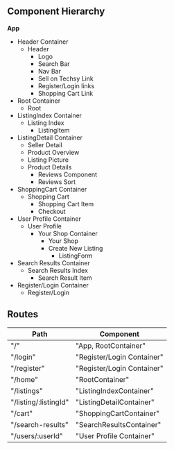## Component Hierarchy

**App**
  - Header Container
    + Header
      * Logo
      * Search Bar
      * Nav Bar
      * Sell on Techsy Link
      * Register/Login links
      * Shopping Cart Link
  - Root Container
    + Root
  - ListingIndex Container
    + Listing Index
      * ListingItem
  - ListingDetail Container
    + Seller Detail
    + Product Overview
    + Listing Picture
    + Product Details
      * Reviews Component
      * Reviews Sort
  - ShoppingCart Container
    + Shopping Cart
      * Shopping Cart Item
      * Checkout
  - User Profile Container
    + User Profile
      * Your Shop Container
        - Your Shop
        - Create New Listing
          + ListingForm
  - Search Results Container
    + Search Results Index
      * Search Result Item
  - Register/Login Container
    + Register/Login

## Routes

|Path   | Component   |
|-------|-------------|
| "/" | "App, RootContainer" |
| "/login" | "Register/Login Container" |
| "/register" | "Register/Login Container" |
| "/home" | "RootContainer" |
| "/listings" | "ListingIndexContainer" |
| "/listing/:listingId" | "ListingDetailContainer" |
| "/cart" | "ShoppingCartContainer" |
| "/search-results" | "SearchResultsContainer"
| "/users/:userId" | "User Profile Container" |
